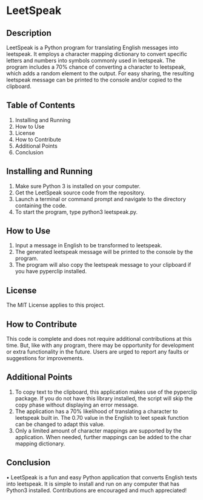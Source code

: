 # **LeetSpeak**

## Description
LeetSpeak is a Python program for translating English messages into leetspeak. It employs a character mapping dictionary to convert specific letters and numbers into symbols commonly used in leetspeak. The program includes a 70% chance of converting a character to leetspeak, which adds a random element to the output. For easy sharing, the resulting leetspeak message can be printed to the console and/or copied to the clipboard.

## Table of Contents
1.	Installing and Running
2.	How to Use
3.	License
4.	How to Contribute
5.	Additional Points
6.	Conclusion

## Installing and Running
1.	Make sure Python 3 is installed on your computer.
2.	Get the LeetSpeak source code from the repository.
3.	Launch a terminal or command prompt and navigate to the directory containing the code.
4.	To start the program, type python3 leetspeak.py.

## How to Use
1.	Input a message in English to be transformed to leetspeak.
2.	The generated leetspeak message will be printed to the console by the program.
3.	The program will also copy the leetspeak message to your clipboard if you have pyperclip installed.
## License
The MIT License applies to this project.

## How to Contribute
This code is complete and does not require additional contributions at this time. But, like with any program, there may be opportunity for development or extra functionality in the future. Users are urged to report any faults or suggestions for improvements.

## Additional Points
1.	To copy text to the clipboard, this application makes use of the pyperclip package. If you do not have this library installed, the script will skip the copy phase without displaying an error message.
2.	The application has a 70% likelihood of translating a character to leetspeak built in. The 0.70 value in the English to leet speak function can be changed to adapt this value.
3.	Only a limited amount of character mappings are supported by the application. When needed, further mappings can be added to the char mapping dictionary.

## Conclusion
•	LeetSpeak is a fun and easy Python application that converts English texts into leetspeak. It is simple to install and run on any computer that has Python3 installed. Contributions are encouraged and much appreciated!
